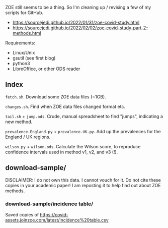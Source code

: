 ZOE still seems to be a thing.  So I'm cleaning up / revising
a few of my scripts for GitHub.

 * https://sourcejedi.github.io/2022/01/31/zoe-covid-study.html 
 * https://sourcejedi.github.io/2022/02/02/zoe-covid-study-part-2-methods.html

Requirements:
 * Linux/Unix
 * gsutil (see first blog)
 * python3
 * LibreOffice, or other ODS reader

## Index

`fetch.sh`. Download some ZOE data files (~1GB).

`changes.sh`. Find when ZOE data files changed format etc.

`tail.sh` + `jump.ods`. Crude, manual spreadsheet to find "jumps", indicating a new method.

`prevalence.England.py` + `prevalence.UK.py`. Add up the prevalences for the England / UK regions.

`wilson.py` + `wilson.ods`. Calculate the Wilson score, to reproduce confidence intervals used in method v1, v2, and v3 (!).

## download-sample/

DISCLAIMER: I do not own this data.  I cannot vouch for it.  Do not cite these copies in your academic paper!  I am reposting it to help find out about ZOE methods.

### download-sample/incidence table/

Saved copies of https://covid-assets.joinzoe.com/latest/incidence%20table.csv
